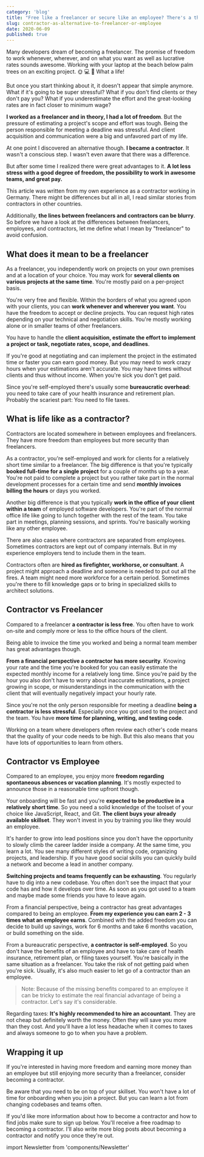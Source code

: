 ```yaml
---
category: 'blog'
title: "Free like a freelancer or secure like an employee? There's a third option: The contractor"
slug: contractor-as-alternative-to-freelancer-or-employee
date: 2020-06-09
published: true
---
```


Many developers dream of becoming a freelancer. The promise of freedom to work whenever, wherever, and on what you want as well as lucrative rates sounds awesome. Working with your laptop at the beach below palm trees on an exciting project. 🌞 💻 🌴 What a life!

But once you start thinking about it, it doesn't appear that simple anymore. What if it's going to be super stressful? What if you don't find clients or they don't pay you? What if you underestimate the effort and the great-looking rates are in fact closer to minimum wage?

**I worked as a freelancer and in theory, I had a lot of freedom**. But the pressure of estimating a project's scope and effort was tough. Being the person responsible for meeting a deadline was stressful. And client acquisition and communication were a big and unfavored part of my life.

At one point I discovered an alternative though. **I became a contractor**. It wasn't a conscious step. I wasn't even aware that there was a difference.

But after some time I realized there were great advantages to it. **A lot less stress with a good degree of freedom, the possibility to work in awesome teams, and great pay.**

This article was written from my own experience as a contractor working in Germany. There might be differences but all in all, I read similar stories from contractors in other countries.

Additionally, **the lines between freelancers and contractors can be blurry**. So before we have a look at the differences between freelancers, employees, and contractors, let me define what I mean by "freelancer" to avoid confusion.

## What does it mean to be a freelancer

As a freelancer, you independently work on projects on your own premises and at a location of your choice. You may work for **several clients on various projects at the same time**. You're mostly paid on a per-project basis.

You're very free and flexible. Within the borders of what you agreed upon with your clients, you can **work whenever and wherever you want**. You have the freedom to accept or decline projects. You can request high rates depending on your technical and negotiation skills. You're mostly working alone or in smaller teams of other freelancers.

You have to handle the **client acquisition, estimate the effort to implement a project or task, negotiate rates, scope, and deadlines**.

If you're good at negotiating and can implement the project in the estimated time or faster you can earn good money. But you may need to work crazy hours when your estimations aren't accurate. You may have times without clients and thus without income. When you're sick you don't get paid.

Since you're self-employed there's usually some **bureaucratic overhead**: you need to take care of your health insurance and retirement plan. Probably the scariest part: You need to file taxes.

## What is life like as a contractor?

Contractors are located somewhere in between employees and freelancers. They have more freedom than employees but more security than freelancers.

As a contractor, you're self-employed and work for clients for a relatively short time similar to a freelancer.  The big difference is that you're typically **booked full-time for a single project** for a couple of months up to a year. You're not paid to complete a project but you rather take part in the normal development processes for a certain time and send **monthly invoices billing the hours** or days you worked.

Another big difference is that you typically **work in the office of your client within a team** of employed software developers. You're part of the normal office life like going to lunch together with the rest of the team. You take part in meetings, planning sessions, and sprints. You're basically working like any other employee.

There are also cases where contractors are separated from employees. Sometimes contractors are kept out of company internals. But in my experience employers tend to include them in the team.

Contractors often are **hired as firefighter, workhorse, or consultant**. A project might approach a deadline and someone is needed to put out all the fires. A team might need more workforce for a certain period. Sometimes you're there to fill knowledge gaps or to bring in specialized skills to architect solutions.

## Contractor vs Freelancer

Compared to a freelancer **a contractor is less free**. You often have to work on-site and comply more or less to the office hours of the client.

Being able to invoice the time you worked and being a normal team member has great advantages though.

**From a financial perspective a contractor has more security**. Knowing your rate and the time you're booked for you can easily estimate the expected monthly income for a relatively long time. Since you're paid by the hour you also don't have to worry about inaccurate estimations, a project growing in scope, or misunderstandings in the communication with the client that will eventually negatively impact your hourly rate.

Since you're not the only person responsible for meeting a deadline **being a contractor is less stressful**. Especially once you got used to the project and the team. You have **more time for planning, writing, and testing code**.

Working on a team where developers often review each other's code means that the quality of your code needs to be high. But this also means that you have lots of opportunities to learn from others.

## Contractor vs Employee

Compared to an employee, you enjoy more **freedom regarding spontaneous absences or vacation planning**. It's mostly expected to announce those in a reasonable time upfront though.

Your onboarding will be fast and you're **expected to be productive in a relatively short time**. So you need a solid knowledge of the toolset of your choice like JavaScript, React, and Git. **The client buys your already available skillset**. They won't invest in you by training you like they would an employee.

It's harder to grow into lead positions since you don't have the opportunity to slowly climb the career ladder inside a company. At the same time, you learn a lot. You see many different styles of writing code, organizing projects, and leadership. If you have good social skills you can quickly build a network and become a lead in another company.

**Switching projects and teams frequently can be exhausting**. You regularly have to dig into a new codebase. You often don't see the impact that your code has and how it develops over time. As soon as you got used to a team and maybe made some friends you have to leave again.

From a financial perspective, being a contractor has great advantages compared to being an employee. **From my experience you can earn 2 - 3 times what an employee earns**. Combined with the added freedom you can decide to build up savings, work for 6 months and take 6 months vacation, or build something on the side.

From a bureaucratic perspective, **a contractor is self-employed**. So you don't have the benefits of an employee and have to take care of health insurance, retirement plan, or filing taxes yourself. You're basically in the same situation as a freelancer. You take the risk of not getting paid when you're sick. Usually, it's also much easier to let go of a contractor than an employee.

> Note: Because of the missing benefits compared to an employee it can be tricky to estimate the real financial advantage of being a contractor. Let's say it's considerable.

Regarding taxes: **It's highly recommended to hire an accountant**. They are not cheap but definitely worth the money. Often they will save you more than they cost. And you'll have a lot less headache when it comes to taxes and always someone to go to when you have a problem.

## Wrapping it up

If you're interested in having more freedom and earning more money than an employee but still enjoying more security than a freelancer, consider becoming a contractor.

Be aware that you need to be on top of your skillset. You won't have a lot of time for onboarding when you join a project. But you can learn a lot from changing codebases and teams often.

If you'd like more information about how to become a contractor and how to find jobs make sure to sign up below. You'll receive a free roadmap to becoming a contractor. I'll also write more blog posts about becoming a contractor and notify you once they're out.

import Newsletter from 'components/Newsletter'

<Newsletter formId="2195990:r7y9n0"/>
